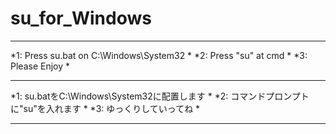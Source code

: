 # su_for_Windows
*********************************************
*1: Press su.bat on C:\Windows\System32     *
*2: Press "su" at cmd                       *
*3: Please Enjoy                            *
*********************************************
*1: su.batをC:\Windows\System32に配置します *
*2: コマンドプロンプトに"su"を入れます      *
*3: ゆっくりしていってね                    *
*********************************************
